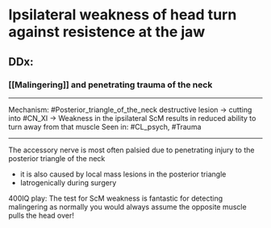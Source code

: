 # Ipsilateral weakness of head turn against resistence at the jaw

## DDx:
### [[Malingering]] and penetrating trauma of the neck

---
Mechanism: #Posterior_triangle_of_the_neck destructive lesion -> cutting into #CN_XI -> Weakness in the ipsilateral ScM results in reduced ability to turn away from that muscle
Seen in: #CL_psych, #Trauma 

---
The accessory nerve is most often palsied due to penetrating injury to the posterior triangle of the neck

- it is also caused by local mass lesions in the posterior triangle
- Iatrogenically during surgery

400IQ play: The test for ScM weakness is fantastic for detecting malingering as normally you would always assume the opposite muscle pulls the head over!
